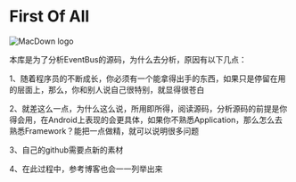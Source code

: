 # First Of All

![MacDown logo](https://avatars1.githubusercontent.com/u/7877933?s=400&u=64953636998411d1947b76d5e7af4c63fde924b5&v=4)

本库是为了分析EventBus的源码，为什么去分析，原因有以下几点：

1、随着程序员的不断成长，你必须有一个能拿得出手的东西，如果只是停留在用的层面上，那么，你和别人说自己很特别，就显得很苍白

2、就差这么一点，为什么这么说，所用即所得，阅读源码，分析源码的前提是你得会用，在Android上表现的会更具体，如果你不熟悉Application，那么怎么去熟悉Framework？能把一点做精，就可以说明很多问题

3、自己的github需要点新的素材

4、在此过程中，参考博客也会一一列举出来